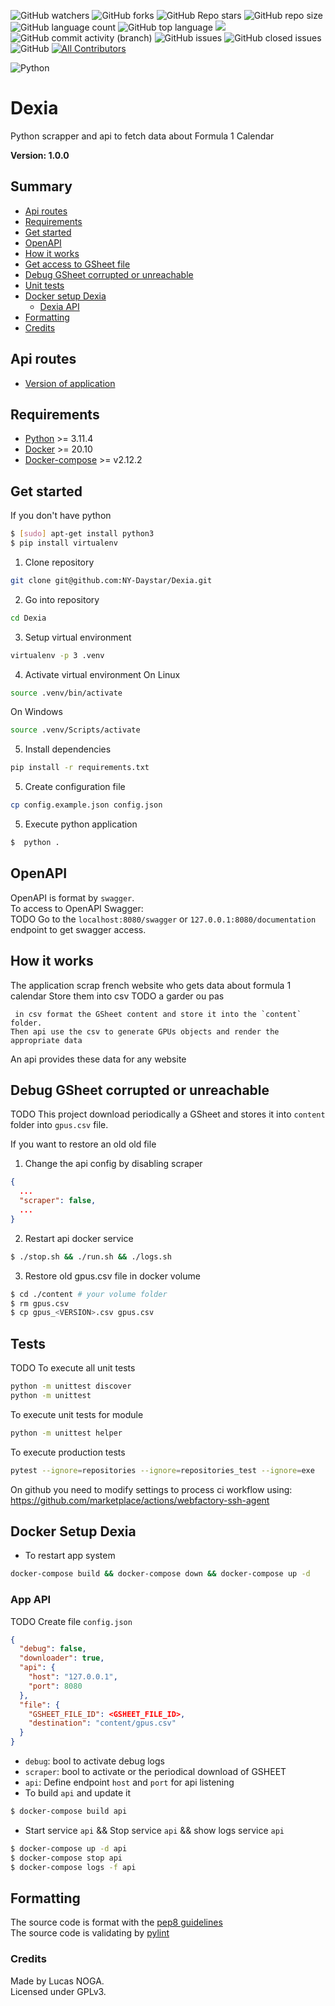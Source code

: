 ![GitHub watchers](https://img.shields.io/github/watchers/ny-daystar/dexia)
![GitHub forks](https://img.shields.io/github/forks/ny-daystar/dexia)
![GitHub Repo stars](https://img.shields.io/github/stars/ny-daystar/dexia)
![GitHub repo size](https://img.shields.io/github/repo-size/ny-daystar/dexia)
![GitHub language count](https://img.shields.io/github/languages/count/ny-daystar/dexia)
![GitHub top language](https://img.shields.io/github/languages/top/ny-daystar/dexia) <a href="https://codeclimate.com/github/ny-daystar/dexia/maintainability"><img src="https://api.codeclimate.com/v1/badges/715c6f3ffb08de5ca621/maintainability" /></a>  
![GitHub commit activity (branch)](https://img.shields.io/github/commit-activity/m/ny-daystar/dexia/newArchitecture)
![GitHub issues](https://img.shields.io/github/issues/ny-daystar/dexia)
![GitHub closed issues](https://img.shields.io/github/issues-closed-raw/ny-daystar/dexia)
![GitHub](https://img.shields.io/github/license/ny-daystar/dexia)
[![All Contributors](https://img.shields.io/badge/all_contributors-1-blue.svg?style=circular)](#contributors)

![Python](https://img.shields.io/badge/Python-FFD43B?style=for-the-badge&logo=python&logoColor=blue)

# Dexia

Python scrapper and api to fetch data about Formula 1 Calendar

**Version: 1.0.0**

## Summary

-   [Api routes](#api-routes)
-   [Requirements](#requirements)
-   [Get started](#get-started)
-   [OpenAPI](#openapi)
-   [How it works](#how-it-works)
-   [Get access to GSheet file](#generate-file-id)
-   [Debug GSheet corrupted or unreachable](#debug-gsheet-corrupted-or-unreachable)
-   [Unit tests](#tests)
-   [Docker setup Dexia](#docker-setup-dexia)
    -   [Dexia API](#app-api)
-   [Formatting](#formatting)
-   [Credits](#credits)

## Api routes

-   [Version of application](http://localhost:8080/swagger)

## Requirements

-   [Python](https://www.python.org/) >= 3.11.4
-   [Docker](https://docs.docker.com/desktop/linux/install/ubuntu/) >= 20.10
-   [Docker-compose](https://docs.docker.com/compose/install/) >= v2.12.2

## Get started

If you don't have python

```bash
$ [sudo] apt-get install python3
$ pip install virtualenv
```

1. Clone repository

```bash
git clone git@github.com:NY-Daystar/Dexia.git
```

2. Go into repository

```bash
cd Dexia
```

3. Setup virtual environment

```bash
virtualenv -p 3 .venv
```

4. Activate virtual environment
   On Linux

```bash
source .venv/bin/activate
```

On Windows

```bash
source .venv/Scripts/activate
```

5. Install dependencies

```bash
pip install -r requirements.txt
```

5. Create configuration file

```bash
cp config.example.json config.json
```

5. Execute python application

```bash
$  python .
```

## OpenAPI

OpenAPI is format by `swagger`.  
To access to OpenAPI Swagger:  
TODO
Go to the `localhost:8080/swagger` or `127.0.0.1:8080/documentation` endpoint to get swagger access.

## How it works

The application scrap french website who gets data about formula 1 calendar
Store them into csv
TODO a garder ou pas

```
 in csv format the GSheet content and store it into the `content` folder.
Then api use the csv to generate GPUs objects and render the appropriate data
```

An api provides these data for any website

## Debug GSheet corrupted or unreachable

TODO
This project download periodically a GSheet and stores it into `content` folder into `gpus.csv` file.

If you want to restore an old old file

1. Change the api config by disabling scraper

```json
{
  ...
  "scraper": false,
  ...
}
```

2. Restart api docker service

```bash
$ ./stop.sh && ./run.sh && ./logs.sh
```

3. Restore old gpus.csv file in docker volume

```bash
$ cd ./content # your volume folder
$ rm gpus.csv
$ cp gpus_<VERSION>.csv gpus.csv
```

## Tests

TODO
To execute all unit tests

```bash
python -m unittest discover
python -m unittest
```

To execute unit tests for module

```bash
python -m unittest helper
```

To execute production tests

```bash
pytest --ignore=repositories --ignore=repositories_test --ignore=exe
```

On github you need to modify settings to process ci workflow using:  
https://github.com/marketplace/actions/webfactory-ssh-agent

## Docker Setup Dexia

-   To restart app system

```bash
docker-compose build && docker-compose down && docker-compose up -d
```

### App API

TODO
Create file `config.json`

```json
{
  "debug": false,
  "downloader": true,
  "api": {
    "host": "127.0.0.1",
    "port": 8080
  },
  "file": {
    "GSHEET_FILE_ID": <GSHEET_FILE_ID>,
    "destination": "content/gpus.csv"
  }
}
```

-   `debug`: bool to activate debug logs
-   `scraper`: bool to activate or the periodical download of GSHEET
-   `api`: Define endpoint `host` and `port` for api listening
-   To build `api` and update it

```bash
$ docker-compose build api
```

-   Start service `api` && Stop service `api` && show logs service `api`

```bash
$ docker-compose up -d api
$ docker-compose stop api
$ docker-compose logs -f api
```

## Formatting

The source code is format with the [pep8 guidelines](https://peps.python.org/pep-0008/)  
The source code is validating by [pylint](https://pylint.pycqa.org/en/latest/)

### Credits

Made by Lucas NOGA.  
Licensed under GPLv3.
